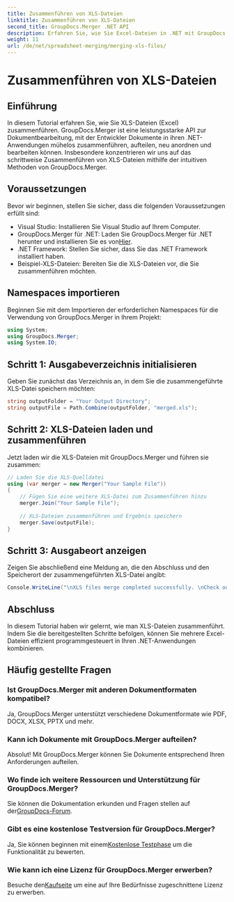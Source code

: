 ```yaml
---
title: Zusammenführen von XLS-Dateien
linktitle: Zusammenführen von XLS-Dateien
second_title: GroupDocs.Merger .NET API
description: Erfahren Sie, wie Sie Excel-Dateien in .NET mit GroupDocs.Merger zur nahtlosen Dokumentbearbeitung zusammenführen. Folgen Sie unserem Schritt-für-Schritt-Tutorial.
weight: 11
url: /de/net/spreadsheet-merging/merging-xls-files/
---
```


# Zusammenführen von XLS-Dateien

## Einführung
In diesem Tutorial erfahren Sie, wie Sie XLS-Dateien (Excel) zusammenführen. GroupDocs.Merger ist eine leistungsstarke API zur Dokumentbearbeitung, mit der Entwickler Dokumente in ihren .NET-Anwendungen mühelos zusammenführen, aufteilen, neu anordnen und bearbeiten können. Insbesondere konzentrieren wir uns auf das schrittweise Zusammenführen von XLS-Dateien mithilfe der intuitiven Methoden von GroupDocs.Merger.
## Voraussetzungen
Bevor wir beginnen, stellen Sie sicher, dass die folgenden Voraussetzungen erfüllt sind:
- Visual Studio: Installieren Sie Visual Studio auf Ihrem Computer.
-  GroupDocs.Merger für .NET: Laden Sie GroupDocs.Merger für .NET herunter und installieren Sie es von[Hier](https://releases.groupdocs.com/merger/net/).
- .NET Framework: Stellen Sie sicher, dass Sie das .NET Framework installiert haben.
- Beispiel-XLS-Dateien: Bereiten Sie die XLS-Dateien vor, die Sie zusammenführen möchten.

## Namespaces importieren
Beginnen Sie mit dem Importieren der erforderlichen Namespaces für die Verwendung von GroupDocs.Merger in Ihrem Projekt:
```csharp
using System; 
using GroupDocs.Merger;
using System.IO;
```
## Schritt 1: Ausgabeverzeichnis initialisieren
Geben Sie zunächst das Verzeichnis an, in dem Sie die zusammengeführte XLS-Datei speichern möchten:
```csharp
string outputFolder = "Your Output Directory";
string outputFile = Path.Combine(outputFolder, "merged.xls");
```
## Schritt 2: XLS-Dateien laden und zusammenführen
Jetzt laden wir die XLS-Dateien mit GroupDocs.Merger und führen sie zusammen:
```csharp
// Laden Sie die XLS-Quelldatei
using (var merger = new Merger("Your Sample File"))
{
    // Fügen Sie eine weitere XLS-Datei zum Zusammenführen hinzu
    merger.Join("Your Sample File");
    
    // XLS-Dateien zusammenführen und Ergebnis speichern
    merger.Save(outputFile);
}
```
## Schritt 3: Ausgabeort anzeigen
Zeigen Sie abschließend eine Meldung an, die den Abschluss und den Speicherort der zusammengeführten XLS-Datei angibt:
```csharp
Console.WriteLine("\nXLS files merge completed successfully. \nCheck output in {0}", outputFolder);
```

## Abschluss
In diesem Tutorial haben wir gelernt, wie man XLS-Dateien zusammenführt. Indem Sie die bereitgestellten Schritte befolgen, können Sie mehrere Excel-Dateien effizient programmgesteuert in Ihren .NET-Anwendungen kombinieren.

## Häufig gestellte Fragen
### Ist GroupDocs.Merger mit anderen Dokumentformaten kompatibel?
Ja, GroupDocs.Merger unterstützt verschiedene Dokumentformate wie PDF, DOCX, XLSX, PPTX und mehr.
### Kann ich Dokumente mit GroupDocs.Merger aufteilen?
Absolut! Mit GroupDocs.Merger können Sie Dokumente entsprechend Ihren Anforderungen aufteilen.
### Wo finde ich weitere Ressourcen und Unterstützung für GroupDocs.Merger?
Sie können die Dokumentation erkunden und Fragen stellen auf der[GroupDocs-Forum](https://forum.groupdocs.com/c/merger/32).
### Gibt es eine kostenlose Testversion für GroupDocs.Merger?
 Ja, Sie können beginnen mit einem[Kostenlose Testphase](https://releases.groupdocs.com/) um die Funktionalität zu bewerten.
### Wie kann ich eine Lizenz für GroupDocs.Merger erwerben?
 Besuche den[Kaufseite](https://purchase.groupdocs.com/buy) um eine auf Ihre Bedürfnisse zugeschnittene Lizenz zu erwerben.